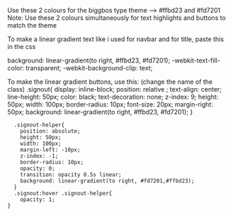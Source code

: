 Use these 2 colours for the biggbos type theme --> #ffbd23 and #fd7201
Note: Use these 2 colours simultaneously for text highlights and buttons to match the theme

To make a linear gradient text like i used for navbar and for title, paste this in the css

   background: linear-gradient(to right, #ffbd23, #fd7201);
    -webkit-text-fill-color: transparent;
    -webkit-background-clip: text;

To make the linear gradient buttons, use this:
(change the name of the class)
.signout{
        display: inline-block;
        position: relative ;
        text-align: center;
        line-height: 50px;
        color: black;
        text-decoration: none;
        z-index: 9;
        height: 50px;
        width: 100px;
        border-radius: 10px;
        font-size: 20px;
        margin-right: 50px;
        background: linear-gradient(to right, #ffbd23, #fd7201);
      } 
      
      .signout-helper{
        position: absolute;
        height: 50px;
        width: 100px;
        margin-left: -10px;
        z-index: -1;
        border-radius: 10px;
        opacity: 0;
        transition: opacity 0.5s linear;
        background: linear-gradient(to right, #fd7201,#ffbd23);
      }
      .signout:hover .signout-helper{
        opacity: 1;
    }
